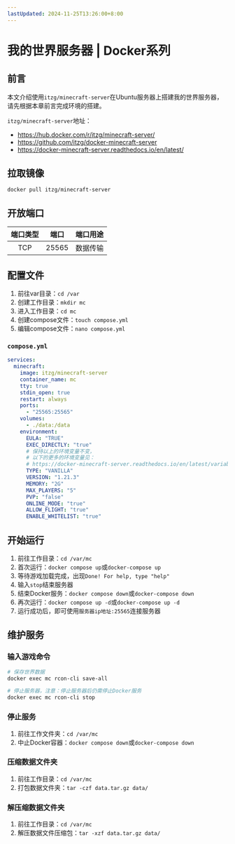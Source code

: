 ```yaml
---
lastUpdated: 2024-11-25T13:26:00+8:00
---
```


# 我的世界服务器 | Docker系列

## 前言

本文介绍使用```itzg/minecraft-server```在Ubuntu服务器上搭建我的世界服务器，请先根据本章前言完成环境的搭建。

```itzg/minecraft-server```地址：

- <https://hub.docker.com/r/itzg/minecraft-server/>
- <https://github.com/itzg/docker-minecraft-server>
- <https://docker-minecraft-server.readthedocs.io/en/latest/>

## 拉取镜像

```docker pull itzg/minecraft-server```

## 开放端口

| 端口类型 | 端口  | 端口用途 |
| :------: | :---: | :------: |
|   TCP    | 25565 | 数据传输 |

## 配置文件

1. 前往var目录：```cd /var```
2. 创建工作目录：```mkdir mc```
3. 进入工作目录：```cd mc```
4. 创建compose文件：```touch compose.yml```
5. 编辑compose文件：```nano compose.yml```

### ```compose.yml```

```yml
services:
  minecraft:
    image: itzg/minecraft-server
    container_name: mc
    tty: true
    stdin_open: true
    restart: always
    ports:
      - "25565:25565"
    volumes:
      - ./data:/data
    environment:
      EULA: "TRUE"
      EXEC_DIRECTLY: "true"
      # 保持以上的环境变量不变，
      # 以下的更多的环境变量见：
      # https://docker-minecraft-server.readthedocs.io/en/latest/variables/
      TYPE: "VANILLA"
      VERSION: "1.21.3"
      MEMORY: "2G"
      MAX_PLAYERS: "5"
      PVP: "false"
      ONLINE_MODE: "true"
      ALLOW_FLIGHT: "true"
      ENABLE_WHITELIST: "true"
```

## 开始运行

1. 前往工作目录：```cd /var/mc```
2. 首次运行：```docker compose up```或```docker-compose up```
3. 等待游戏加载完成，出现```Done! For help, type "help"```
4. 输入```stop```结束服务器
5. 结束Docker服务：```docker compose down```或```docker-compose down```
6. 再次运行：```docker compose up -d```或```docker-compose up -d```
7. 运行成功后，即可使用```服务器ip地址:25565```连接服务器

## 维护服务

### 输入游戏命令

```sh
# 保存世界数据
docker exec mc rcon-cli save-all

# 停止服务器，注意：停止服务器后仍需停止Docker服务
docker exec mc rcon-cli stop
```

### 停止服务

1. 前往工作文件夹：```cd /var/mc```
2. 中止Docker容器：```docker compose down```或```docker-compose down```

### 压缩数据文件夹

1. 前往工作目录：```cd /var/mc```
2. 打包数据文件夹：```tar -czf data.tar.gz data/```

### 解压缩数据文件夹

1. 前往工作目录：```cd /var/mc```
2. 解压数据文件压缩包：```tar -xzf data.tar.gz data/```
